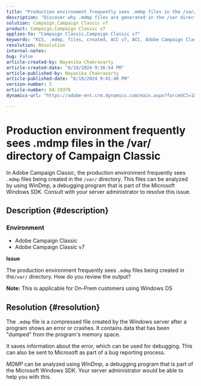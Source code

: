 ```yaml
---
title: "Production environment frequently sees .mdmp files in the /var/ directory of Campaign Classic"
description: "Discover why .mdmp files are generated in the /var directory of Adobe Campaign Classic. Refer this to the server administrator."
solution: Campaign,Campaign Classic v7
product: Campaign,Campaign Classic v7
applies-to: "Campaign Classic,Campaign Classic v7"
keywords: "KCS, .mdmp, files, created, ACC v7, ACC, Adobe Campaign Classic, Adobe Campaign Classic v7, FAQ"
resolution: Resolution
internal-notes: 
bug: False
article-created-by: Nayanika Chakravarty
article-created-date: "6/18/2024 9:36:54 PM"
article-published-by: Nayanika Chakravarty
article-published-date: "6/18/2024 9:41:40 PM"
version-number: 5
article-number: KA-19378
dynamics-url: "https://adobe-ent.crm.dynamics.com/main.aspx?forceUCI=1&pagetype=entityrecord&etn=knowledgearticle&id=e082efdf-ba2d-ef11-840a-000d3a5b439f"

---
```

# Production environment frequently sees .mdmp files in the /var/ directory of Campaign Classic


In Adobe Campaign Classic, the production environment frequently sees `.mdmp` files being created in the `/var/` directory. This files can be analyzed by using WinDmp, a debugging program that is part of the Microsoft Windows SDK. Consult with your server administrator to resolve this issue.

## Description {#description}


### <b>Environment</b>

- Adobe Campaign Classic
- Adobe Campaign Classic v7


<b>Issue</b>

The production environment frequently sees `.mdmp` files being created in the`/var/` directory. How do you review the output?

<b>Note:</b> This is applicable for On-Prem customers using Windows OS


## Resolution {#resolution}


The `.mdmp` file is a compressed file created by the Windows server after a program shows an error or crashes. It contains data that has been "dumped" from the program's memory space.

It saves information about the error, which can be used for debugging. This can also be sent to Microsoft as part of a bug reporting process.

*MDMP* can be analyzed using *WinDmp*, a debugging program that is part of the Microsoft Windows SDK. Your server administrator would be able to help you with this.
